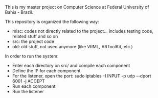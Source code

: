 This is my master project on Computer Science at Federal University of Bahia - Brazil.

This repository is organized the following way:

* misc: codes not directly related to the project... includes testing code, related stuff and so on
* src: the project code
* old: old stuff, not used anymore (like VRML, ARToolKit, etc.)

In order to run the system:

* Enter each directory on src/ and compile each component
* Define the IP for each component
* For the listener, open the port: sudo iptables -I INPUT -p udp --dport 6001 -j ACCEPT
* Run each component
* Run the listener
